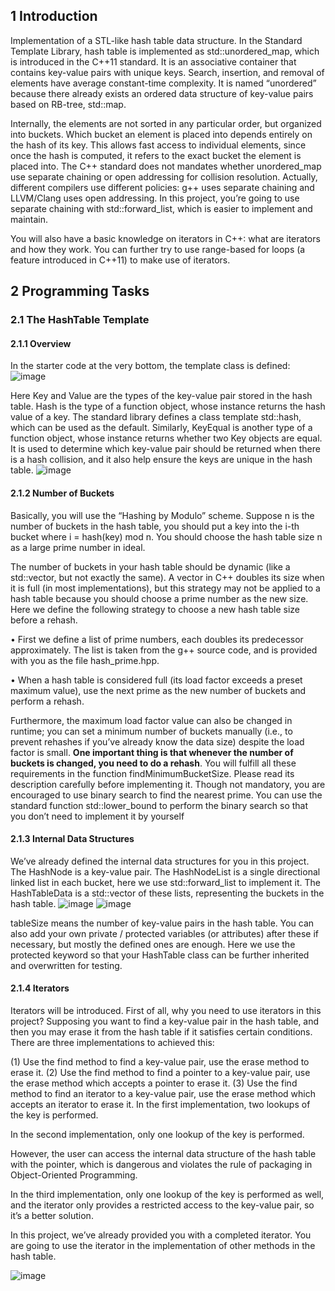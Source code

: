## 1 Introduction
Implementation of a STL-like hash table data structure.
In the Standard Template Library, hash table is implemented as std::unordered_map, which is introduced in the C++11 standard. It is an associative container that contains key-value pairs with unique keys. Search, insertion, and removal of elements have average constant-time complexity. It is named “unordered” because there already exists an ordered data structure of key-value pairs based on RB-tree, std::map.

Internally, the elements are not sorted in any particular order, but organized into buckets. Which bucket an element is placed into depends entirely on the hash of its key. This allows fast access to individual elements, since once the hash
is computed, it refers to the exact bucket the element is placed into.
The C++ standard does not mandates whether unordered_map use separate chaining or open addressing for collision resolution. Actually, different compilers use different policies: g++ uses separate chaining and LLVM/Clang uses open
addressing. In this project, you’re going to use separate chaining with std::forward_list, which is easier to implement and maintain.

You will also have a basic knowledge on iterators in C++: what are iterators and how they work. You can further try to use range-based for loops (a feature introduced in C++11) to make use of iterators.

## 2 Programming Tasks
### 2.1 The HashTable Template
#### 2.1.1 Overview
In the starter code at the very bottom, the template class is defined:
![image](https://github.com/jpangece/Cplusplus_DataStructure_Algorithms/assets/122253772/9778c847-d7c2-484c-b644-e7b38e7c8cd3)

Here Key and Value are the types of the key-value pair stored in the hash table. Hash is the type of a function object, whose instance returns the hash value of a key. The standard library defines a class template std::hash<T>, which can be used as the default. Similarly, KeyEqual is another type of a function object, whose instance returns whether two Key objects are equal. It is used to determine which key-value pair should be returned when there is a hash collision, and it also help ensure the keys are unique in the hash table.
![image](https://github.com/jpangece/Cplusplus_DataStructure_Algorithms/assets/122253772/9169c4af-6c35-4107-b51b-50e8225c163c)
#### 2.1.2 Number of Buckets
Basically, you will use the “Hashing by Modulo” scheme. Suppose n is the number of buckets in the hash table, you should put a key into the i-th bucket where i = hash(key) mod n. You should choose the hash table size n as a large prime number in ideal.

The number of buckets in your hash table should be dynamic (like a std::vector, but not exactly the same). A vector in C++ doubles its size when it is full (in most implementations), but this strategy may not be applied to a hash
table because you should choose a prime number as the new size. Here we define the following strategy to choose a new hash table size before a rehash.

• First we define a list of prime numbers, each doubles its predecessor approximately. The list is taken from the g++ source code, and is provided with you as the file hash_prime.hpp.

• When a hash table is considered full (its load factor exceeds a preset maximum value), use the next prime as the new number of buckets and perform a rehash.

Furthermore, the maximum load factor value can also be changed in runtime; you can set a minimum number of buckets manually (i.e., to prevent rehashes if you’ve already know the data size) despite the load factor is small. **One important thing is that whenever the number of buckets is changed, you need to do a rehash**. You will fulfill all these requirements in the function findMinimumBucketSize. Please read its description carefully before implementing it. Though not mandatory, you are encouraged to use binary search to find the nearest prime. You can use the standard function std::lower_bound to perform the binary search so that you don’t need to implement it by yourself
#### 2.1.3 Internal Data Structures
We’ve already defined the internal data structures for you in this project. The HashNode is a key-value pair. The HashNodeList is a single directional linked list in each bucket, here we use std::forward_list to implement it. The HashTableData is a std::vector of these lists, representing the buckets in the hash table.
![image](https://github.com/jpangece/Cplusplus_DataStructure_Algorithms/assets/122253772/33cb01cb-3456-4d75-a603-bd15098e58ae)
![image](https://github.com/jpangece/Cplusplus_DataStructure_Algorithms/assets/122253772/4dce1fcc-e76c-407c-a747-3a484b832398)

tableSize means the number of key-value pairs in the hash table. You can also add your own private / protected variables (or attributes) after these if necessary, but mostly the defined ones are enough. Here we use the protected keyword so that your HashTable class can be further inherited and overwritten for testing.

#### 2.1.4 Iterators
Iterators will be introduced.  First of all, why you need to use iterators in this project? Supposing you want to find a key-value pair in the hash table, and then you may erase it from the hash table if it satisfies certain conditions. There are three implementations to achieved this:

(1) Use the find method to find a key-value pair, use the erase method to erase it.
(2) Use the find method to find a pointer to a key-value pair, use the erase method which accepts a pointer to erase it.
(3) Use the find method to find an iterator to a key-value pair, use the erase method which accepts an iterator to erase it.
In the first implementation, two lookups of the key is performed.

In the second implementation, only one lookup of the key is performed. 

However, the user can access the internal data structure of the hash table with the pointer, which is dangerous and violates the rule of packaging in Object-Oriented Programming.

In the third implementation, only one lookup of the key is performed as well, and the iterator only provides a restricted access to the key-value pair, so it’s a better solution. 

In this project, we’ve already provided you with a completed iterator. You are going to use the iterator in the implementation of other methods in the hash table.

![image](https://github.com/jpangece/Cplusplus_DataStructure_Algorithms/assets/122253772/b6db0895-1b93-424d-be3e-73b56e51baa5)



